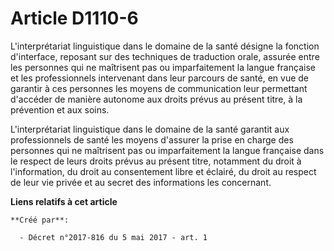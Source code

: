 # Article D1110-6

L'interprétariat linguistique dans le domaine de la santé désigne la fonction d'interface, reposant sur des techniques de
traduction orale, assurée entre les personnes qui ne maîtrisent pas ou imparfaitement la langue française et les
professionnels intervenant dans leur parcours de santé, en vue de garantir à ces personnes les moyens de communication leur
permettant d'accéder de manière autonome aux droits prévus au présent titre, à la prévention et aux soins.

L'interprétariat linguistique dans le domaine de la santé garantit aux professionnels de santé les moyens d'assurer la prise
en charge des personnes qui ne maîtrisent pas ou imparfaitement la langue française dans le respect de leurs droits prévus au
présent titre, notamment du droit à l'information, du droit au consentement libre et éclairé, du droit au respect de leur vie
privée et au secret des informations les concernant.

**Liens relatifs à cet article**

	**Créé par**:

	  - Décret n°2017-816 du 5 mai 2017 - art. 1
